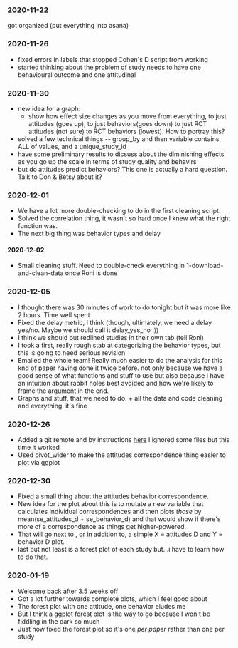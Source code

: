 ### 2020-11-22
got organized (put everything into asana)

### 2020-11-26 
* fixed errors in labels that stopped Cohen's D script from working
* started thinking about the problem of study needs to have one behavioural outcome and one attitudinal

### 2020-11-30
* new idea for a graph: 
  * show how effect size changes as you move from everything, to just attitudes (goes up), to just behaviors(goes down) to just RCT attitudes (not sure) to RCT behaviors (lowest). How to portray this?
* solved a few technical things -- group_by and then variable contains ALL of values, and a unique_study_id
* have some preliminary results to dicsuss about the diminishing effects as you go up the scale in terms of study quality and behavirs
* but do attitudes predict behaviors? This one is actually a hard question. Talk to Don & Betsy about it?

### 2020-12-01
* We have a lot more double-checking to do in the first cleaning script.
* Solved the correlation thing, it wasn't so hard once I knew what the right function was.
* The next big thing was behavior types and delay

#### 2020-12-02
* Small cleaning stuff. Need to double-check everything in 1-download-and-clean-data once Roni is done

### 2020-12-05
* I thought there was 30 minutes of work to do tonight but it was more like 2 hours. Time well spent
* Fixed the delay metric, I think (though, ultimately, we need a delay yes/no. Maybe we should call it delay_yes_no :))
* I think we should put redlined studies in their own tab (tell Roni)
* I took a first, really rough stab at categorizing the behavior types, but this is going to need serious revision
* Emailed the whole team! Really much easier to do the analysis for this  knd of paper having done it twice before. not only because we have a good sense of what functions and stuff to use but also because I have an intuition about rabbit holes best avoided and how we're likely to frame the argument in the end.
* Graphs and stuff, that we need to do. + all the data and code cleaning and everything. it's fine

### 2020-12-26
* Added a git remote and by instructions [here](https://stackoverflow.com/questions/1818895/keep-ignored-files-out-of-git-status) I ignored some files but this time it worked
* Used pivot_wider to make the attitudes correspondence thing easier to plot via ggplot
### 2020-12-30
* Fixed a small thing about the attitudes behavior correspondence. 
* New idea for the plot about this is to mutate a new variable that calculates individual correspondences and then plots *those* by mean(se_attitudes_d + se_behavior_d) and that would show if there's more of a correspondence as things get higher-powered.
* That will go next to , or in addition to, a simple X = attitudes D and Y = behavior D plot.
* last but not least is a forest plot of each study but...i have to learn how to do that.

### 2020-01-19 
* Welcome back after 3.5 weeks off 
* Got a lot further towards complete plots, which I feel good about
* The forest plot with one attitude, one behavior eludes me
* But I think a ggplot forest plot is the way to go because I won't be fiddling in the dark so much
* Just now fixed the forest plot so it's one *per paper* rather than one per study
